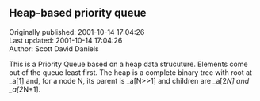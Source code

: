 ## Heap-based priority queue  
Originally published: 2001-10-14 17:04:26  
Last updated: 2001-10-14 17:04:26  
Author: Scott David Daniels  
  
This is a Priority Queue based on a heap data strucuture.  Elements come out of the queue least first.  The heap is a complete binary tree with root at _a[1] and, for a node N, its parent is _a[N>>1] and children are _a[2*N] and _a[2*N+1].